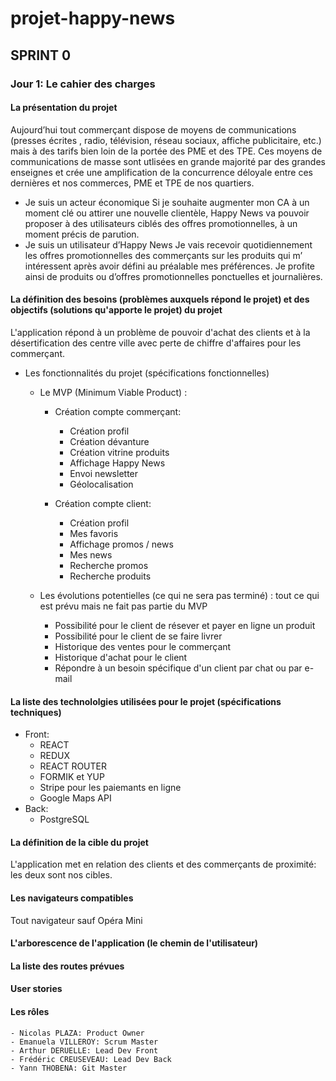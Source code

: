 # projet-happy-news

## SPRINT 0

### Jour 1: Le cahier des charges

#### La présentation du projet

Aujourd’hui tout commerçant dispose de moyens de communications (presses écrites , radio, télévision, réseau sociaux, affiche publicitaire, etc.) mais à des tarifs bien loin de la portée des PME et des TPE. Ces moyens de communications de masse sont utlisées en grande majorité  par des grandes enseignes et crée une amplification de la concurrence déloyale entre ces dernières et nos commerces, PME et TPE de nos quartiers.

- Je suis un acteur économique
    Si je souhaite augmenter mon CA à un moment clé ou attirer une nouvelle clientèle, Happy News va pouvoir proposer à des utilisateurs ciblés des offres promotionnelles, à un moment précis de parution.
- Je suis un utilisateur d’Happy News
    Je vais recevoir quotidiennement les offres promotionnelles des commerçants sur les produits qui m’ intéressent après avoir défini au préalable mes préférences.
    Je profite ainsi de produits ou d’offres promotionnelles ponctuelles et journalières.

#### La définition des besoins (problèmes auxquels répond le projet) et des objectifs (solutions qu'apporte le projet) du projet

L'application répond à un problème de pouvoir d'achat des clients et à la désertification des centre ville avec perte de chiffre d'affaires pour les commerçant.

- Les fonctionnalités du projet (spécifications fonctionnelles)
  - Le MVP (Minimum Viable Product) :
    - Création compte commerçant:
      - Création profil
      - Création dévanture
      - Création vitrine produits
      - Affichage Happy News
      - Envoi newsletter
      - Géolocalisation

    - Création compte client:
      - Création profil
      - Mes favoris
      - Affichage promos / news
      - Mes news
      - Recherche promos
      - Recherche produits

  - Les évolutions potentielles (ce qui ne sera pas terminé) : tout ce qui est prévu mais ne fait pas partie du MVP
    - Possibilité pour le client de résever et payer en ligne un produit
    - Possibilité pour le client de se faire livrer
    - Historique des ventes pour le commerçant
    - Historique d'achat pour le client
    - Répondre à un besoin spécifique d'un client par chat ou par e-mail
  
#### La liste des technololgies utilisées pour le projet (spécifications techniques)

- Front:
  - REACT
  - REDUX
  - REACT ROUTER
  - FORMIK et YUP
  - Stripe pour les paiemants en ligne
  - Google Maps API
- Back:
  - PostgreSQL

#### La définition de la cible du projet

L'application met en relation des clients et des commerçants de proximité: les deux sont nos cibles.

#### Les navigateurs compatibles

Tout navigateur sauf Opéra Mini

#### L'arborescence de l'application (le chemin de l'utilisateur)

#### La liste des routes prévues

#### User stories

#### Les rôles

    - Nicolas PLAZA: Product Owner
    - Emanuela VILLEROY: Scrum Master
    - Arthur DERUELLE: Lead Dev Front
    - Frédéric CREUSEVEAU: Lead Dev Back
    - Yann THOBENA: Git Master
